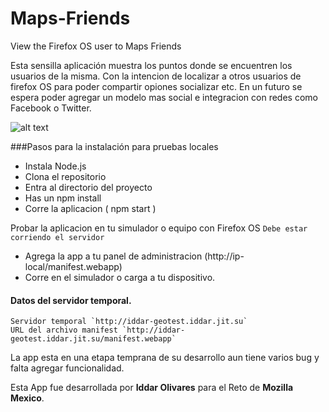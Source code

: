Maps-Friends
============

View the Firefox OS user to Maps Friends

Esta sensilla aplicación muestra los puntos donde se encuentren los usuarios de la misma. Con la intencion de localizar a otros usuarios de firefox OS para poder compartir opiones socializar etc. En un futuro se espera poder agregar un modelo mas social e integracion con redes como Facebook o Twitter.

![alt text](http://iddar-geotest.iddar.jit.su/images/screen.png?v=2 "Scrennshot de la aplicacion Maps-Friends")

###Pasos para la instalación para pruebas locales

- Instala Node.js
- Clona el repositorio
- Entra al directorio del proyecto
- Has un npm install
- Corre la aplicacion ( npm start )

Probar la aplicacion en tu simulador o equipo con Firefox OS
`Debe estar corriendo el servidor`
- Agrega la app a tu panel de administracion (http://ip-local/manifest.webapp)
- Corre en el simulador o carga a tu dispositivo.

#### Datos del servidor temporal.

	Servidor temporal `http://iddar-geotest.iddar.jit.su`
	URL del archivo manifest `http://iddar-geotest.iddar.jit.su/manifest.webapp`


La app esta en una etapa temprana de su desarrollo aun tiene varios bug y falta agregar funcionalidad. 

Esta App fue desarrollada por **Iddar Olivares** para el Reto de **Mozilla Mexico**.
